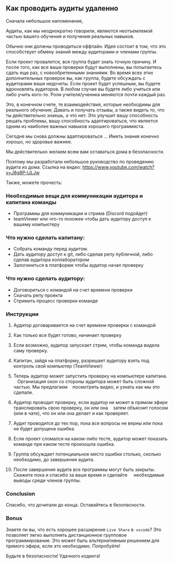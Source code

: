 ## Как проводить аудиты удаленно

Сначала небольшое напоминание,

Аудиты, как мы неоднократно говорили, являются неотъемлемой частью вашего обучения и получения реальных навыков.

Обычно они должны проводиться оффлайн.
Идея состоит в том, что это способствует обмену знаний между аудиторами и членами группы.

Если проект провалится, вся группа будет знать точную причину. И после того, как все ваши проверки будут выполнены, вы попытаетесь сдать еще раз, с новообретенными знаниями.
Во время всех этих дополнительных проверок вы, как группа, будете обсуждать с аудиторами ваши недочеты.
Если проект будет успешным, вы будете вдохновлять аудиторов.
В любом случае вы будете либо учиться или либо учить кого-то. Роли учителя/ученика меняются почти каждый раз.

Это, в конечном счете, те взаимодействия, которые необходимы для реального обучения;
Давать и получать отзывы, а также видеть то, что ты действительно знаешь, а что нет.
Это улучшит вашу способность решать проблемы, вашу способность адаптироваться, что является одним из наиболее важных навыков хорошего программиста.

Сегодня мы снова должны адаптироваться ...
Иметь знания конечно хорошо, но здоровье важнее.

Мы действительно желаем всем вам оставаться дома в безопасности.

Поэтому мы разработали небольшое руководство по проведению аудита из дома.
Ссылка на видео: https://www.youtube.com/watch?v=J8g8P-IJLJw

Также, можете прочесть:

### Необходимые вещи для коммуникации аудитора и капитана команды 

- Программы для коммуникации и стрима (Discord подойдет)
- teamViewer или что-то похожее чтобы дать аудитору доступ к вашему компьютеру

### Что нужно сделать капитану:

- Собрать команду перед аудитом.
- Дать аудитору доступ к git, либо сделав репу публичной, либо сделав аудитора коллаборатором
- Залогиниться в платформе чтобы аудитор начал проверку

### Что нужно сделать аудитору:

- Договориться с командой на счет времени проверки
- Скачать репу проекта
- Стримить процесс проверки команде

### Инструкции

1. Аудитор договаривается на счет времени проверки с командой

2. Как только все будет готово, начинает проверку

3. Если возможно, аудитор запускает стрим, чтобы команда видела саму проверку.

4. Капитан, зайдя на платформу, разрешает аудитору взять под контроль свой компьютер (TeamViewer)

5. Теперь аудитор может запустить проверку на компьютере капитана.
   Организация окон со стороны аудитора может быть сложной частью. Мы предлагаем
   посмотреть видео, и узнать как мы это сделали.

6. Аудитор проводит проверку, если аудитор не может в прямом эфире транслировать свою проверку, он или она
   затем объяснит голосом (или в чате), что он или она делает и как проверяет.

7. Аудит проводится до тех пор, пока все вопросы не верны или пока не будет допущена ошибка.

8. Если проект сломался на каком-либо тесте, аудитор может показать команде при каком тесте произошла ошибка.

9. Группа обсуждает потенциальное место ошибки столько, сколько необходимо, до завершения аудита.

10. После завершения аудита все программы могут быть закрыты. Скажите пока и спасибо за ваше время и сделайте
    необходимые выводы среди членов группы.

### Conclusion

Спасибо, что дочитали до конца. Оставайтесь в безопасности.

### Bonus

Знаете ли вы, что есть хорошее расширение `Live Share` в` vscode`?
Это позволяет легко выполнять дистанционное групповое программирование. Это может быть альтернативным решением
для прямого эфира, если это необходимо.
Попробуйте!

Будьте в безопасности! Удачного кодинга!
